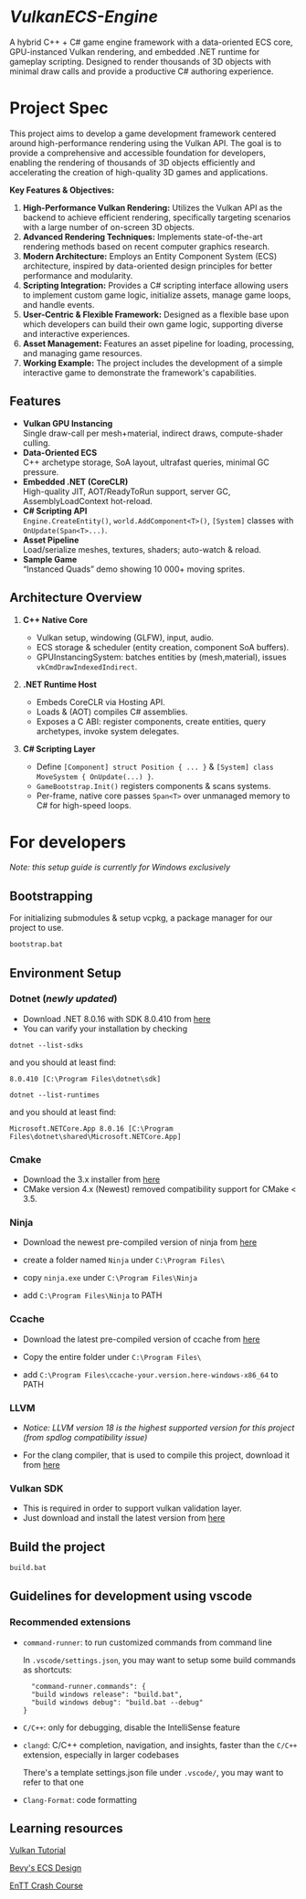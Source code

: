 # _VulkanECS-Engine_

A hybrid C++ + C# game engine framework with a data-oriented ECS core, GPU-instanced Vulkan rendering, and embedded .NET runtime for gameplay scripting. Designed to render thousands of 3D objects with minimal draw calls and provide a productive C# authoring experience.

# Project Spec

This project aims to develop a game development framework centered around high-performance rendering using the Vulkan API. The goal is to provide a comprehensive and accessible foundation for developers, enabling the rendering of thousands of 3D objects efficiently and accelerating the creation of high-quality 3D games and applications.

**Key Features & Objectives:**

1.  **High-Performance Vulkan Rendering:** Utilizes the Vulkan API as the backend to achieve efficient rendering, specifically targeting scenarios with a large number of on-screen 3D objects.
2.  **Advanced Rendering Techniques:** Implements state-of-the-art rendering methods based on recent computer graphics research.
3.  **Modern Architecture:** Employs an Entity Component System (ECS) architecture, inspired by data-oriented design principles for better performance and modularity.
4.  **Scripting Integration:** Provides a C# scripting interface allowing users to implement custom game logic, initialize assets, manage game loops, and handle events.
5.  **User-Centric & Flexible Framework:** Designed as a flexible base upon which developers can build their own game logic, supporting diverse and interactive experiences.
6.  **Asset Management:** Features an asset pipeline for loading, processing, and managing game resources.
7.  **Working Example:** The project includes the development of a simple interactive game to demonstrate the framework's capabilities.

## Features

- **Vulkan GPU Instancing**  
  Single draw-call per mesh+material, indirect draws, compute-shader culling.
- **Data-Oriented ECS**  
  C++ archetype storage, SoA layout, ultrafast queries, minimal GC pressure.
- **Embedded .NET (CoreCLR)**  
  High-quality JIT, AOT/ReadyToRun support, server GC, AssemblyLoadContext hot-reload.
- **C# Scripting API**  
  `Engine.CreateEntity()`, `world.AddComponent<T>()`, `[System]` classes with `OnUpdate(Span<T>...)`.
- **Asset Pipeline**  
  Load/serialize meshes, textures, shaders; auto-watch & reload.
- **Sample Game**  
  “Instanced Quads” demo showing 10 000+ moving sprites.

## Architecture Overview

1. **C++ Native Core**

   - Vulkan setup, windowing (GLFW), input, audio.
   - ECS storage & scheduler (entity creation, component SoA buffers).
   - GPUInstancingSystem: batches entities by (mesh,material), issues `vkCmdDrawIndexedIndirect`.

2. **.NET Runtime Host**

   - Embeds CoreCLR via Hosting API.
   - Loads & (AOT) compiles C# assemblies.
   - Exposes a C ABI: register components, create entities, query archetypes, invoke system delegates.

3. **C# Scripting Layer**
   - Define `[Component] struct Position { ... }` & `[System] class MoveSystem { OnUpdate(...) }`.
   - `GameBootstrap.Init()` registers components & scans systems.
   - Per-frame, native core passes `Span<T>` over unmanaged memory to C# for high-speed loops.

# For developers

_Note: this setup guide is currently for Windows exclusively_

## Bootstrapping

For initializing submodules & setup vcpkg, a package manager for our project to use.

```bash
bootstrap.bat
```

## Environment Setup

### Dotnet (_newly updated_)

- Download .NET 8.0.16 with SDK 8.0.410 from [here](https://dotnet.microsoft.com/en-us/download/dotnet/thank-you/sdk-8.0.410-windows-x64-installer)
- You can varify your installation by checking

```shell
dotnet --list-sdks
```

and you should at least find:

```shell
8.0.410 [C:\Program Files\dotnet\sdk]
```

```shell
dotnet --list-runtimes
```

and you should at least find:

```shell
Microsoft.NETCore.App 8.0.16 [C:\Program Files\dotnet\shared\Microsoft.NETCore.App]
```

### Cmake

- Download the 3.x installer from [here](https://cmake.org/download/)
- CMake version 4.x (Newest) removed compatibility support for CMake < 3.5.

### Ninja

- Download the newest pre-compiled version of ninja from [here](https://github.com/ninja-build/ninja/releases)

- create a folder named `Ninja` under `C:\Program Files\`

- copy `ninja.exe` under `C:\Program Files\Ninja`

- add `C:\Program Files\Ninja` to PATH

### Ccache

- Download the latest pre-compiled version of ccache from [here](https://github.com/ccache/ccache/releases/tag/v4.10.2)

- Copy the entire folder under `C:\Program Files\`

- add `C:\Program Files\ccache-your.version.here-windows-x86_64` to PATH

### LLVM

- _Notice: LLVM version 18 is the highest supported version for this project (from spdlog compatibility issue)_

- For the clang compiler, that is used to compile this project, download it from [here](https://github.com/llvm/llvm-project/releases/tag/llvmorg-18.1.8)

### Vulkan SDK

- This is required in order to support vulkan validation layer.
- Just download and install the latest version from [here](https://vulkan.lunarg.com/)

## Build the project

```bash
build.bat
```

## Guidelines for development using vscode

### Recommended extensions

- `command-runner`: to run customized commands from command line

  In `.vscode/settings.json`, you may want to setup some build commands as shortcuts:

  ```plaintext
    "command-runner.commands": {
    "build windows release": "build.bat",
    "build windows debug": "build.bat --debug"
  }
  ```

- `C/C++`: only for debugging, disable the IntelliSense feature

- `clangd`: C/C++ completion, navigation, and insights, faster than the `C/C++` extension, especially in larger codebases

  There's a template settings.json file under `.vscode/`, you may want to refer to that one

- `Clang-Format`: code formatting

## Learning resources

[Vulkan Tutorial](https://vulkan-tutorial.com/)

[Bevy's ECS Design](https://bevyengine.org/learn/quick-start/getting-started/ecs/)

[EnTT Crash Course](https://github.com/skypjack/entt/wiki/Crash-Course:-entity-component-system/465d90e0f5961adc460cd9d1e9358370987fbcd3)
